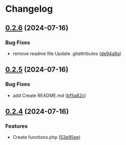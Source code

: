 # Changelog

## [0.2.6](https://github.com/devuri/wp-kadence-child/compare/v0.2.5...v0.2.6) (2024-07-16)


### Bug Fixes

* remove readme file Update .gitattributes ([de94a9a](https://github.com/devuri/wp-kadence-child/commit/de94a9a26ab8a4a6639e4b63980ac0052ce21cd6))

## [0.2.5](https://github.com/devuri/wp-kadence-child/compare/v0.2.4...v0.2.5) (2024-07-16)


### Bug Fixes

* add Create README.md ([bf5a82c](https://github.com/devuri/wp-kadence-child/commit/bf5a82c1bb1ec8d7a6ab651f4f851afdef087dd1))

## [0.2.4](https://github.com/devuri/kadence-childx/compare/v0.2.3...v0.2.4) (2024-07-16)


### Features

* Create functions.php ([53e95ee](https://github.com/devuri/kadence-childx/commit/53e95eef6c0b20db969419c53e65ca2d70d7e1c4))
